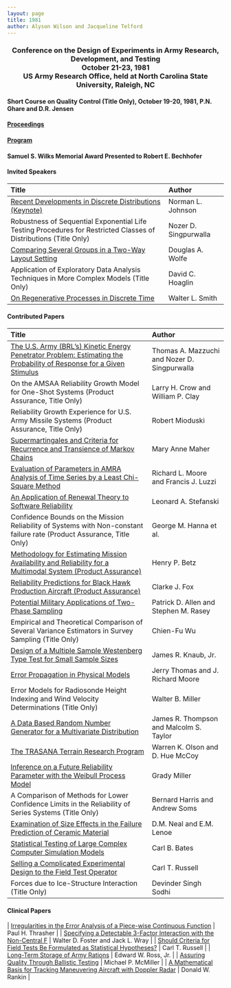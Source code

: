 ```yaml
---
layout: page
title: 1981
author: Alyson Wilson and Jacqueline Telford
---
```

<div align="center"><h3>Conference on the Design of Experiments in Army Research, Development, and Testing<br>
October 21-23, 1981<br>
US Army Research Office, held at North Carolina State University, Raleigh, NC</h3></div>


#### Short Course on Quality Control (Title Only), October 19-20, 1981, P.N. Ghare and D.R. Jensen

#### [Proceedings](https://alysongwilson.github.io/ACAS/DOE4/DOE27.pdf#page=2)

#### [Program](https://alysongwilson.github.io/ACAS/DOE4/DOE27.pdf#page=16)

#### Samuel S. Wilks Memorial Award Presented to Robert E. Bechhofer


#### Invited Speakers

| Title | Author |
| :--- | :--- |
| [Recent Developments in Discrete Distributions (Keynote)](https://alysongwilson.github.io/ACAS/DOE4/DOE27.pdf#page=22) | Norman L. Johnson |
| Robustness of Sequential Exponential Life Testing Procedures for Restricted Classes of Distributions (Title Only) | Nozer D. Singpurwalla |
| [Comparing Several Groups in a Two-Way Layout Setting](https://alysongwilson.github.io/ACAS/DOE4/DOE27.pdf#page=354) | Douglas A. Wolfe |
| Application of Exploratory Data Analysis Techniques in More Complex Models (Title Only) | David C. Hoaglin |
| [On Regenerative Processes in Discrete Time](https://alysongwilson.github.io/ACAS/DOE4/DOE27.pdf#page=516) | Walter L. Smith |


#### Contributed Papers

| Title | Author |
| :--- | :--- |
| [The U.S. Army (BRL’s) Kinetic Energy Penetrator Problem: Estimating the Probability of Response for a Given Stimulus](https://alysongwilson.github.io/ACAS/DOE4/DOE27.pdf#page=48) | Thomas A. Mazzuchi and Nozer D. Singpurwalla |
| On the AMSAA Reliability Growth Model for One-Shot Systems (Product Assurance, Title Only) | Larry H. Crow and William P. Clay |
| Reliability Growth Experience for U.S. Army Missile Systems (Product Assurance, Title Only) | Robert Mioduski |
| [Supermartingales and Criteria for Recurrence and Transience of Markov Chains](https://alysongwilson.github.io/ACAS/DOE4/DOE27.pdf#page=80) | Mary Anne Maher |
| [Evaluation of Parameters in AMRA Analysis of Time Series by a Least Chi-Square Method](https://alysongwilson.github.io/ACAS/DOE4/DOE27.pdf#page=102) | Richard L. Moore and Francis J. Luzzi |
| [An Application of Renewal Theory to Software Reliability](https://alysongwilson.github.io/ACAS/DOE4/DOE27.pdf#page=122) | Leonard A. Stefanski |
| Confidence Bounds on the Mission Reliability of Systems with Non-constant failure rate (Product Assurance, Title Only) | George M. Hanna et al. |
| [Methodology for Estimating Mission Availability and Reliability for a Multimodal System (Product Assurance)](https://alysongwilson.github.io/ACAS/DOE4/DOE27.pdf#page=140) | Henry P. Betz |
| [Reliability Predictions for Black Hawk Production Aircraft (Product Assurance)](https://alysongwilson.github.io/ACAS/DOE4/DOE27.pdf#page=146) | Clarke J. Fox |
| [Potential Military Applications of Two-Phase Sampling](https://alysongwilson.github.io/ACAS/DOE4/DOE27.pdf#page=160) | Patrick D. Allen and Stephen M. Rasey |
| Empirical and Theoretical Comparison of Several Variance Estimators in Survey Sampling (Title Only) | Chien-Fu Wu |
| [Design of a Multiple Sample Westenberg Type Test for Small Sample Sizes](https://alysongwilson.github.io/ACAS/DOE4/DOE27.pdf#page=170) | James R. Knaub, Jr. |
| [Error Propagation in Physical Models](https://alysongwilson.github.io/ACAS/DOE4/DOE27.pdf#page=504) | Jerry Thomas and J. Richard Moore |
| Error Models for Radiosonde Height Indexing and Wind Velocity Determinations (Title Only) | Walter B. Miller |
| [A Data Based Random Number Generator for a Multivariate Distribution](https://alysongwilson.github.io/ACAS/DOE4/DOE27.pdf#page=218) | James R. Thompson and Malcolm S. Taylor |  
| [The TRASANA Terrain Research Program](https://alysongwilson.github.io/ACAS/DOE4/DOE27.pdf#page=422) | Warren K. Olson and D. Hue McCoy |
| [Inference on a Future Reliability Parameter with the Weibull Process Model](https://alysongwilson.github.io/ACAS/DOE4/DOE27.pdf#page=254) | Grady Miller |
| A Comparison of Methods for Lower Confidence Limits in the Reliability of Series Systems (Title Only) | Bernard Harris and Andrew Soms |
| [Examination of Size Effects in the Failure Prediction of Ceramic Material](https://alysongwilson.github.io/ACAS/DOE4/DOE27.pdf#page=402) | D.M. Neal and E.M. Lenoe |
| [Statistical Testing of Large Complex Computer Simulation Models](https://alysongwilson.github.io/ACAS/DOE4/DOE27.pdf#page=298) | Carl B. Bates |
| [Selling a Complicated Experimental Design to the Field Test Operator](https://alysongwilson.github.io/ACAS/DOE4/DOE27.pdf#page=314) | Carl T. Russell |
| Forces due to Ice-Structure Interaction (Title Only) | Devinder Singh Sodhi |


#### Clinical Papers

| [Irregularities in the Error Analysis of a Piece-wise Continuous Function](https://alysongwilson.github.io/ACAS/DOE4/DOE27.pdf#page=230) | Paul H. Thrasher |
| [Specifying a Detectable 3-Factor Interaction with the Non-Central F](https://alysongwilson.github.io/ACAS/DOE4/DOE27.pdf#page=264) | Walter D. Foster and Jack L. Wray |
| [Should Criteria for Field Tests Be Formulated as Statistical Hypotheses?](https://alysongwilson.github.io/ACAS/DOE4/DOE27.pdf#page=272) | Carl T. Russell |
| [Long-Term Storage of Army Rations](https://alysongwilson.github.io/ACAS/DOE4/DOE27.pdf#page=330) | Edward W. Ross, Jr. |
| [Assuring Quality Through Ballistic Testing](https://alysongwilson.github.io/ACAS/DOE4/DOE27.pdf#page=350) | Michael P. McMiller |
| [A Mathematical Basis for Tracking Maneuvering Aircraft with Doppler Radar](https://alysongwilson.github.io/ACAS/DOE4/DOE27.pdf#page=368) | Donald W. Rankin |
